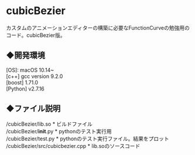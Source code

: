 # cubicBezier
カスタムのアニメーションエディターの構築に必要なFunctionCurveの勉強用のコード。cubicBezier版。


## ◆開発環境  
 [OS]: macOS 10.14~  
 [c++] gcc version 9.2.0  
 [boost] 1.71.0  
 [Python] v2.7.16  


## ◆ファイル説明  
/cubicBezier/lib.so              * ビルドファイル  
/cubicBezier/__init__.py         * pythonのテスト実行用  
/cubicBezier/test.py             * pythonのテスト実行ファイル。結果をプロット  
/cubicBezier/src/cubicbezier.cpp * lib.soのソースコード  
